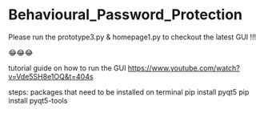 # Behavioural_Password_Protection
 
Please run the prototype3.py & homepage1.py to checkout the latest GUI !!!

😂😂😂

tutorial guide on how to run the GUI
https://www.youtube.com/watch?v=Vde5SH8e1OQ&t=404s

steps:
packages that need to be installed on terminal 
pip install pyqt5
pip install pyqt5-tools


